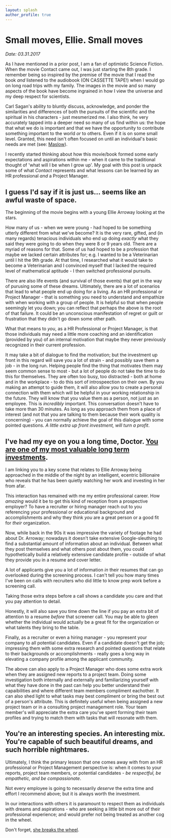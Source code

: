 ```yaml
---
layout: splash
author_profile: true
---
```


# Small moves, Ellie. Small moves

*Date: 03.31.2017*

As I have mentioned in a prior post, I am a fan of optimistic Science Fiction. When the movie Contact came out, I was just starting the 8th grade. I remember being so inspired by the premise of the movie that I read the book *and* listened to the audiobook (ON CASSETTE TAPE!) when I would go on long road trips with my family. The images in the movie and so many aspects of the book have become ingrained in how I view the universe and my deep respect for scientists. 

Carl Sagan's ability to bluntly discuss, acknowledge, and ponder the similarities and differences of both the pursuits of the scientific and the spiritual in his characters - just mesmerized me. I also think, he very accurately tapped into a deeper need so many of us find within us: the hope that what we do is important and that we have the opportunity to contribute something important to the world *or* to others. Even if it is on some small level. Granted, this need isn't often focused on until an individual's basic needs are met (see: <a href="https://en.wikipedia.org/wiki/Maslow%27s_hierarchy_of_needs">Maslow</a>). 

I recently started thinking about how this movie/book formed some early expectations and aspirations within me - when it came to the traditional thought of 'what will I be when I grow up'. My goal with this post is unpack some of what *Contact* represents and what lessons can be learned by an HR professional *and* a Project Manager.

## I guess I'd say if it is just us... seems like an awful waste of space.

The beginning of the movie begins with a young Ellie Arroway looking at the stars. 

How many of us - when we were young - had hoped to be something utterly different from what we've become? It is the very rare, gifted, and (in many regards) tenacious individuals who end up doing *exactly* what they said they were going to do when they were 8 or 9 years old. There are a myriad of reasons for that. Some of us had hoped to be a profession that maybe we lacked certain attributes for; e.g. I wanted to be a Veterinarian until I hit the 9th grade. At that time, I researched what it would take to become a Veterinarian and I convinced myself that I lacked the required level of mathematical aptitude - I then switched  professional pursuits. 

There are also life events (and survival of those events) that get in the way of purusing some of these dreams. Ultimately, there are a lot of scenarios that lead to what people end up doing for a living. As an HR professional or Project Manager - that is something you need to understand and empathize with when working with a group of people. It is helpful so that when people seemingly let you down; you can reflect that perhaps the above is the root of that failure. It could be an unconscious manifestation of regret or guilt or frustration that they didn't go down some other path. 

What that means to *you*, as a HR Professional or Project Manager, is that those individuals may need a little more coaching and an identification (provided by you) of an internal motivation that maybe they never previously recognized in their current profession. 

It may take a bit of dialogue to find the motivation; but the investment up front in this regard will save you a lot of strain - and possibly save them a job - in the long run. Helping people find the thing that motivates them may seem common sense to most - but a lot of people do not take the time to do this for themselves. They are often too busy, too distracted - both at home and in the workplace - to do this sort of introspeection on their own. By you making an attempt to guide them, it will also allow you to create a personal connection with them which will be helpful in your working relationship in the future. They will know that you value them as a person, not just as an employee. This is *incredibly* important. This conversation doesn't have to take more than 30 minutes. As long as you approach them from a place of interest (and not that you are talking to them because their work quality is concerning) - you can normally achieve the goal of this dialogue with some pointed questions. *A little extra up front investment, will turn a profit*.

## I've had my eye on you a long time, Doctor. <a href="https://www.youtube.com/watch?v=ePa6eUxhkYo">You are one of my most valuable long term investments</a>.

I am linking you to a key scene that relates to Ellie Arroway being approached in the middle of the night by an intelligent, ecentric billionaire who reveals that he has been quietly watching her work and investing in her from afar. 

This interaction has remained with me my entire professional career. How *amazing* would it be to get this kind of reception from a prospective employer? To have a recruiter or hiring manager reach out to you referencing your professional or educational background and accomplishments and why they think *you* are a great person or a good fit for *their* organization. 

Now, while back in the 90s it was impressive the variety of footage he had about Dr. Arroway; nowadays it doesn't take extensive Google-sleuthing to find a substantial amount of information about an individual. Between what they post themselves and what others post about them, you could hypothetically build a relatively extensive candidate profile - outside of what they provide you in a resume and cover letter. 

A lot of applicants give you a lot of information *in* their resumes that can go overlooked during the screening process. I can't tell you how many times I've been on calls with recruiters who did little to know prep work before a screening call. 

Taking those extra steps before a call shows a candidate you care and that you pay attention to detail. 

Honestly, it will also save you time down the line if you pay an extra bit of attention to a resume *before* that screener call. You may be able to gleen whether the individual would actually be a great fit for the organization or what talents they bring to the table. 

Finally, as a recruiter or even a hiring manager - you represent your company to all potential candidates. Even if a candidate doesn't get the job; impressing them with some extra research and pointed questions that relate to their backgrounds or accomplishments - really goes a long way in elevating a company profile among the applicant community.

The above can also apply to a Project Manager who does some extra work when they are assigned new reports to a project team. Doing some investigation both internally and externally and familiarizing yourself with what they have done in the past can help you better understand their capaibilities and where different team members compliment eachother. It can also shed light to what tasks may best compliment or bring the best out of a person's attribute. This is definitely useful when being assigned a new project team or in a consulting project management role. Your team member's will appreciate the extra care you've spent forming their team profiles and trying to match them with tasks that will resonate with them.

## You're an interesting species. An interesting mix. You're capable of such beautiful dreams, and such horrible nightmares.

Ultimately, I think the primary lesson that one comes away with from an HR professional or Project Management perspective is: when it comes to your reports, project team members, or potential candidates - *be respectful, be empathetic, and be compassionate*. 

Not every employee is going to necessarily *deserve* the extra time and effort I recommend above; but it is always worth the investment. 

In our interactions with others it is paramount to respect them as individuals with dreams and aspirations - who are seeking a little bit more out of their professional experience; and would prefer not being treated as another cog in the wheel.

Don't forget, <a href="https://www.youtube.com/watch?v=F9Bo89m2f6g">she breaks the wheel</a>. 

